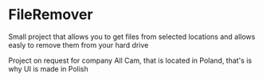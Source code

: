 # FileRemover

Small project that allows you to get files from selected locations and allows easly to remove them from your hard drive

Project on request for company All Cam, that is located in Poland, that's is why UI is made in Polish
